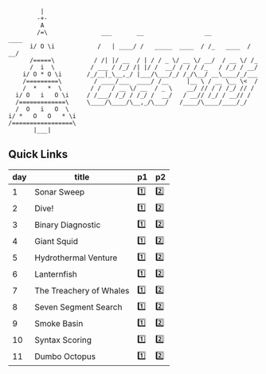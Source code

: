 ```
         |
        -+-
         A
        /=\               ___       __                 __           ____
      i/ O \i            /   | ____/ /   _____  ____  / /_   ____  / __/
      /=====\           / /| |/ __  / | / / _ \/ __ \/ __/  / __ \/ /_
      /  i  \          / ___ / /_/ /| |/ /  __/ / / / /_   / /_/ / __/
    i/ O * O \i       /_/__|_\__,_/ |___/\___/_/ /_/\__/ __\____/_/___
    /=========\         / ____/___  ____/ /__     |__ \ / __ \__ \<  /
    /  *   *  \        / /   / __ \/ __  / _ \    __/ // / / /_/ // /
  i/ O   i   O \i     / /___/ /_/ / /_/ /  __/   / __// /_/ / __// /
  /=============\     \____/\____/\__,_/\___/   /____/\____/____/_/
  /  O   i   O  \
i/ *   O   O   * \i
/=================\
       |___|
```

## Quick Links

| day | title | p1 | p2 |
| --- | --- | --- | --- |
| 1   | Sonar Sweep             | [1️⃣](day-01/1.litcoffee) | [2️⃣](day-01/2.litcoffee) |
| 2   | Dive!                   | [1️⃣](day-02/1.litcoffee) | [2️⃣](day-02/2.litcoffee) |
| 3   | Binary Diagnostic       | [1️⃣](day-03/1.litcoffee) | [2️⃣](day-03/2.litcoffee) |
| 4   | Giant Squid             | [1️⃣](day-04/1.litcoffee) | [2️⃣](day-04/2.litcoffee) |
| 5   | Hydrothermal Venture    | [1️⃣](day-05/1.litcoffee) | [2️⃣](day-05/2.litcoffee) |
| 6   | Lanternfish             | [1️⃣](day-06/1.litcoffee) | [2️⃣](day-06/2.litcoffee) |
| 7   | The Treachery of Whales | [1️⃣](day-07/1.litcoffee) | [2️⃣](day-07/2.litcoffee) |
| 8   | Seven Segment Search    | [1️⃣](day-08/1.litcoffee) | [2️⃣](day-08/2.litcoffee) |
| 9   | Smoke Basin             | [1️⃣](day-09/1.litcoffee) | [2️⃣](day-09/2.litcoffee) |
| 10  | Syntax Scoring          | [1️⃣](day-10/1.litcoffee) | [2️⃣](day-10/2.litcoffee) |
| 11  | Dumbo Octopus           | [1️⃣](day-11/1.litcoffee) | [2️⃣](day-11/2.litcoffee) |
